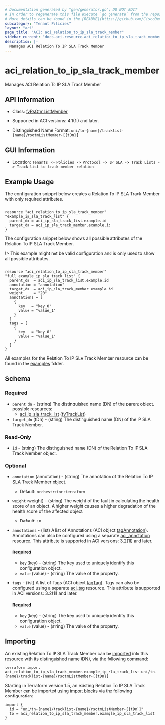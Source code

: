 ```yaml
---
# Documentation generated by "gen/generator.go"; DO NOT EDIT.
# In order to regenerate this file execute `go generate` from the repository root.
# More details can be found in the [README](https://github.com/CiscoDevNet/terraform-provider-aci/blob/master/README.md).
subcategory: "Tenant Policies"
layout: "aci"
page_title: "ACI: aci_relation_to_ip_sla_track_member"
sidebar_current: "docs-aci-resource-aci_relation_to_ip_sla_track_member"
description: |-
  Manages ACI Relation To IP SLA Track Member
---
```


# aci_relation_to_ip_sla_track_member #

Manages ACI Relation To IP SLA Track Member



## API Information ##

* Class: [fvRsOtmListMember](https://pubhub.devnetcloud.com/media/model-doc-latest/docs/app/index.html#/objects/fvRsOtmListMember/overview)

* Supported in ACI versions: 4.1(1i) and later.

* Distinguished Name Format: `uni/tn-{name}/tracklist-{name}/rsotmListMember-[{tDn}]`

## GUI Information ##

* Location: `Tenants -> Policies -> Protocol -> IP SLA -> Track Lists -> Track list to track member relation`

## Example Usage ##

The configuration snippet below creates a Relation To IP SLA Track Member with only required attributes.

```hcl

resource "aci_relation_to_ip_sla_track_member" "example_ip_sla_track_list" {
  parent_dn = aci_ip_sla_track_list.example.id
  target_dn = aci_ip_sla_track_member.example.id
}

```
The configuration snippet below shows all possible attributes of the Relation To IP SLA Track Member.

!> This example might not be valid configuration and is only used to show all possible attributes.

```hcl

resource "aci_relation_to_ip_sla_track_member" "full_example_ip_sla_track_list" {
  parent_dn  = aci_ip_sla_track_list.example.id
  annotation = "annotation"
  target_dn  = aci_ip_sla_track_member.example.id
  weight     = "20"
  annotations = [
    {
      key   = "key_0"
      value = "value_1"
    }
  ]
  tags = [
    {
      key   = "key_0"
      value = "value_1"
    }
  ]
}

```

All examples for the Relation To IP SLA Track Member resource can be found in the [examples](https://github.com/CiscoDevNet/terraform-provider-aci/tree/master/examples/resources/aci_relation_to_ip_sla_track_member) folder.

## Schema ##

### Required ###

* `parent_dn` - (string) The distinguished name (DN) of the parent object, possible resources:
  - [aci_ip_sla_track_list](https://registry.terraform.io/providers/CiscoDevNet/aci/latest/docs/resources/ip_sla_track_list) ([fvTrackList](https://pubhub.devnetcloud.com/media/model-doc-latest/docs/app/index.html#/objects/fvTrackList/overview))
* `target_dn` (tDn) - (string) The distinguished name (DN) of the IP SLA Track Member.

### Read-Only ###

* `id` - (string) The distinguished name (DN) of the Relation To IP SLA Track Member object.

### Optional ###

* `annotation` (annotation) - (string) The annotation of the Relation To IP SLA Track Member object.
  - Default: `orchestrator:terraform`
* `weight` (weight) - (string) The weight of the fault in calculating the health score of an object. A higher weight causes a higher degradation of the health score of the affected object.
  - Default: `10`
* `annotations` - (list) A list of Annotations (ACI object [tagAnnotation](https://pubhub.devnetcloud.com/media/model-doc-latest/docs/app/index.html#/objects/tagAnnotation/overview)). Annotations can also be configured using a separate [aci_annotation](https://registry.terraform.io/providers/CiscoDevNet/aci/latest/docs/resources/annotation) resource. This attribute is supported in ACI versions: 3.2(1l) and later.
  #### Required ####
  
    * `key` (key) - (string) The key used to uniquely identify this configuration object.
    * `value` (value) - (string) The value of the property.
* `tags` - (list) A list of Tags (ACI object [tagTag](https://pubhub.devnetcloud.com/media/model-doc-latest/docs/app/index.html#/objects/tagTag/overview)). Tags can also be configured using a separate [aci_tag](https://registry.terraform.io/providers/CiscoDevNet/aci/latest/docs/resources/tag) resource. This attribute is supported in ACI versions: 3.2(1l) and later.
  #### Required ####
  
    * `key` (key) - (string) The key used to uniquely identify this configuration object.
    * `value` (value) - (string) The value of the property.

## Importing

An existing Relation To IP SLA Track Member can be [imported](https://www.terraform.io/docs/import/index.html) into this resource with its distinguished name (DN), via the following command:

```
terraform import aci_relation_to_ip_sla_track_member.example_ip_sla_track_list uni/tn-{name}/tracklist-{name}/rsotmListMember-[{tDn}]
```

Starting in Terraform version 1.5, an existing Relation To IP SLA Track Member can be imported
using [import blocks](https://developer.hashicorp.com/terraform/language/import) via the following configuration:

```
import {
  id = "uni/tn-{name}/tracklist-{name}/rsotmListMember-[{tDn}]"
  to = aci_relation_to_ip_sla_track_member.example_ip_sla_track_list
}
```
